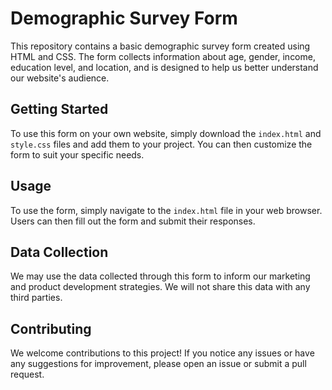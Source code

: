 # Demographic Survey Form

This repository contains a basic demographic survey form created using HTML and CSS. The form collects information about age, gender, income, education level, and location, and is designed to help us better understand our website's audience.

## Getting Started

To use this form on your own website, simply download the `index.html` and `style.css` files and add them to your project. You can then customize the form to suit your specific needs.

## Usage

To use the form, simply navigate to the `index.html` file in your web browser. Users can then fill out the form and submit their responses.

## Data Collection

We may use the data collected through this form to inform our marketing and product development strategies. We will not share this data with any third parties.

## Contributing

We welcome contributions to this project! If you notice any issues or have any suggestions for improvement, please open an issue or submit a pull request.
